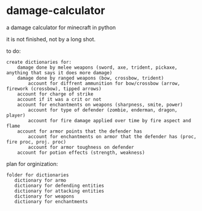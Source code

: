 # damage-calculator
a damage calculator for minecraft in python 

it is not finished, not by a long shot.

to do:

    create dictionaries for: 
	    damage done by melee weapons (sword, axe, trident, pickaxe, anything that says it does more damage)
	    damage done by ranged weapons (bow, crossbow, trident) 
	        account for diffrent ammunition for bow/crossbow (arrow, firework (crossbow), tipped arrows)
        account for charge of strike
        account if it was a crit or not
        account for enchantments on weapons (sharpness, smite, power)
            account for type of defender (zombie, enderman, dragon, player)     
            account for fire damage applied over time by fire aspect and flame
        account for armor points that the defender has
            account for enchantments on armor that the defender has (proc, fire proc, proj. proc)
            account for armor toughness on defender
        account for potion effects (strength, weakness) 
plan for orginization: 

    folder for dictionaries 
       dictionary for armo
       dictionary for defending entities
       dictionary for attacking entities
       dictionary for weapons
       dictionary for enchantments
